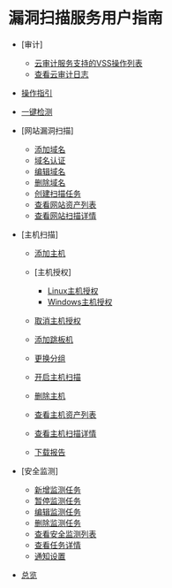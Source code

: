 # 漏洞扫描服务用户指南

-   [审计]
    -   [云审计服务支持的VSS操作列表](云审计服务支持的VSS操作列表.md)
    -   [查看云审计日志](查看云审计日志.md)

-   [操作指引](操作指引.md)
-   [一键检测](一键检测.md)
-   [网站漏洞扫描]
    -   [添加域名](添加域名.md)
    -   [域名认证](域名认证.md)
    -   [编辑域名](编辑域名.md)
    -   [删除域名](删除域名.md)
    -   [创建扫描任务](创建扫描任务.md)
    -   [查看网站资产列表](查看网站资产列表.md)
    -   [查看网站扫描详情](查看网站扫描详情.md)

-   [主机扫描]
    -   [添加主机](添加主机.md)
    -   [主机授权]
        -   [Linux主机授权](Linux主机授权.md)
        -   [Windows主机授权](Windows主机授权.md)

    -   [取消主机授权](取消主机授权.md)
    -   [添加跳板机](添加跳板机.md)
    -   [更换分组](更换分组.md)
    -   [开启主机扫描](开启主机扫描.md)
    -   [删除主机](删除主机.md)
    -   [查看主机资产列表](查看主机资产列表.md)
    -   [查看主机扫描详情](查看主机扫描详情.md)
    -   [下载报告](下载报告.md)

-   [安全监测]
    -   [新增监测任务](新增监测任务.md)
    -   [暂停监测任务](暂停监测任务.md)
    -   [编辑监测任务](编辑监测任务.md)
    -   [删除监测任务](删除监测任务.md)
    -   [查看安全监测列表](查看安全监测列表.md)
    -   [查看任务详情](查看任务详情.md)
    -   [通知设置](通知设置.md)

-   [总览](总览.md)


